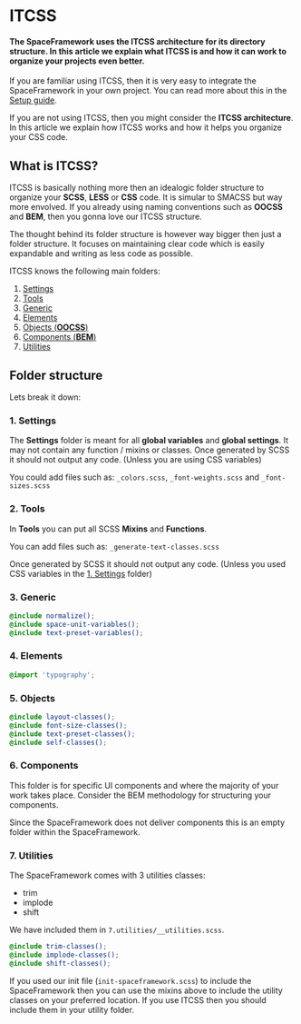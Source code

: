 # ITCSS

#### The SpaceFramework uses the ITCSS architecture for its directory structure. In this article we explain what ITCSS is and how it can work to organize your projects even better. 

If you are familiar using ITCSS, then it is very easy to integrate the SpaceFramework in your own project. You can read more about this in the  [Setup guide](getting-started/setup-guide). 

If you are not using ITCSS, then you might consider the **ITCSS architecture**. In this article we explain how ITCSS works and how it helps you organize your CSS code.

## What is ITCSS?
ITCSS is basically nothing more then an idealogic folder structure to organize your **SCSS**, **LESS** or **CSS** code. It is simular to SMACSS but way more envolved. If you already using naming conventions such as **OOCSS** and **BEM**, then you gonna love our ITCSS structure. 

The thought behind its folder structure is however way bigger then just a folder structure. It focuses on maintaining clear code which is easily expandable and writing as less code as possible. 

ITCSS knows the following main folders:

1. [Settings](#_1-settings)
2. [Tools](#_2-tools)
3. [Generic](#_3-generic)
4. [Elements](#_4-elements)
5. [Objects (**OOCSS**)](#_5-objects)
6. [Components (**BEM**)](#_6-components)
7. [Utilities](#_7-utilities)


## Folder structure

Lets break it down:


### 1. Settings
The **Settings** folder is meant for all **global variables** and **global settings**. It may not contain any function / mixins or classes. Once generated by SCSS it should not output any code. (Unless you are using CSS variables)

You could add files such as:
`_colors.scss`, `_font-weights.scss` and `_font-sizes.scss`


### 2. Tools
In **Tools** you can put all SCSS **Mixins** and **Functions**.

You can add files such as: 
`_generate-text-classes.scss`

Once generated by SCSS it should not output any code. (Unless you used CSS variables in the [1. Settings](#_1-settings) folder)

 
### 3. Generic
```scss
@include normalize();
@include space-unit-variables();
@include text-preset-variables();
```


 
### 4. Elements
```scss
@import 'typography';
```

 
### 5. Objects
```scss
@include layout-classes();
@include font-size-classes();
@include text-preset-classes();
@include self-classes();
```
 
### 6. Components
This folder is for specific UI components and where the majority of your work takes place. Consider the BEM methodology for structuring your components. 

Since the SpaceFramework does not deliver components this is an empty folder within the SpaceFramework.
 
### 7. Utilities
The SpaceFramework comes with 3 utilities classes: 
- trim
- implode
- shift

We have included them in `7.utilities/__utilities.scss`. 
```scss
@include trim-classes();
@include implode-classes();
@include shift-classes();
```
If you used our init file (`init-spaceframework.scss`) to include the SpaceFramework then you can use the mixins above to include the utility classes on your preferred location. If you use ITCSS then you should include them in your utility folder. 


